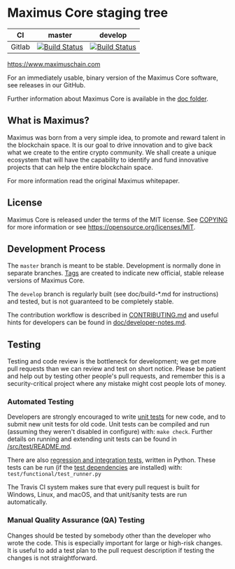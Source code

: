 Maximus Core staging tree
===========================

|CI|master|develop|
|-|-|-|
|Gitlab|[![Build Status](https://gitlab.com/maximus-chain/maximus/badges/master/pipeline.svg)](https://gitlab.com/maximus-chain/maximus/-/tree/master)|[![Build Status](https://gitlab.com/maximus-chain/maximus/badges/develop/pipeline.svg)](https://gitlab.com/maximus-chain/maximus/-/tree/develop)|

https://www.maximuschain.com

For an immediately usable, binary version of the Maximus Core software, see releases in our GitHub.

Further information about Maximus Core is available in the [doc folder](/doc).

What is Maximus?
-------------

Maximus was born from a very simple idea, to promote and reward talent in the blockchain space. It is our goal to drive innovation and to give back what we create to the entire crypto community. We shall create a unique ecosystem that will have the capability to identify and fund innovative projects that can help the entire blockchain space.


For more information read the original Maximus whitepaper.

License
-------

Maximus Core is released under the terms of the MIT license. See [COPYING](COPYING) for more
information or see https://opensource.org/licenses/MIT.

Development Process
-------------------

The `master` branch is meant to be stable. Development is normally done in separate branches.
[Tags](https://github.com/maximus-chain/maximus/tags) are created to indicate new official,
stable release versions of Maximus Core.

The `develop` branch is regularly built (see doc/build-*.md for instructions) and tested, but is not guaranteed to be
completely stable.

The contribution workflow is described in [CONTRIBUTING.md](CONTRIBUTING.md)
and useful hints for developers can be found in [doc/developer-notes.md](doc/developer-notes.md).

Testing
-------

Testing and code review is the bottleneck for development; we get more pull
requests than we can review and test on short notice. Please be patient and help out by testing
other people's pull requests, and remember this is a security-critical project where any mistake might cost people
lots of money.

### Automated Testing

Developers are strongly encouraged to write [unit tests](src/test/README.md) for new code, and to
submit new unit tests for old code. Unit tests can be compiled and run
(assuming they weren't disabled in configure) with: `make check`. Further details on running
and extending unit tests can be found in [/src/test/README.md](/src/test/README.md).

There are also [regression and integration tests](/test), written
in Python.
These tests can be run (if the [test dependencies](/test) are installed) with: `test/functional/test_runner.py`

The Travis CI system makes sure that every pull request is built for Windows, Linux, and macOS, and that unit/sanity tests are run automatically.

### Manual Quality Assurance (QA) Testing

Changes should be tested by somebody other than the developer who wrote the
code. This is especially important for large or high-risk changes. It is useful
to add a test plan to the pull request description if testing the changes is
not straightforward.
